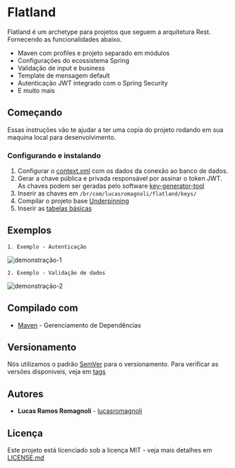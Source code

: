 # Flatland

Flatland é um archetype para projetos que seguem a arquitetura Rest. Fornecendo as funcionalidades abaixo.

- Maven com profiles e projeto separado em módulos
- Configurações do ecossistema Spring
- Validação de input e business
- Template de mensagem default
- Autenticação JWT integrado com o Spring Security
- E muito mais

## Começando

Essas instruções vão te ajudar a ter uma copia do projeto rodando em sua maquina local para desenvolvimento.

### Configurando e instalando

1. Configurar o [context.xml](https://github.com/lucasromagnoli/flatland/blob/master/flatland-web/src/main/webapp/WEB-INF/web.xml) com os dados da conexão ao banco de dados.
1. Gerar a chave pública e privada responsável por assinar o token JWT. As chaves podem ser geradas pelo software [key-generator-tool](https://github.com/lucasromagnoli/key-generator/releases/tag/V1.0.0)
1. Inserir as chaves em `/br/com/lucasromagnoli/flatland/keys/`
1. Compilar o projeto base [Underpinning](https://github.com/lucasromagnoli/underpinning)
1. Inserir as [tabelas básicas](https://github.com/lucasromagnoli/flatland/blob/master/flatland.sql)


## Exemplos
```
1. Exemplo - Autenticação
```
![demonstração-1](https://i.ibb.co/9rGTL79/demo1.png)

```
2. Exemplo - Validação de dados
```
![demonstração-2](https://i.ibb.co/yp8Xdf1/Sem-t-tulo.png)

## Compilado com

* [Maven](https://maven.apache.org/) - Gerenciamento de Dependências

## Versionamento

Nós utilizamos o padrão [SemVer](http://semver.org/) para o versionamento. Para verificar as versões disponiveis, veja em [tags](https://github.com/lucasromagnoli/flatland/tags)

## Autores

* **Lucas Ramos Romagnoli** - [lucasromagnoli](https://github.com/lucasromagnoli)

## Licença

Este projeto está licenciado sob a licença MIT - veja mais detalhes em [LICENSE.md](https://github.com/lucasromagnoli/flatland/blob/master/LICENSE)
